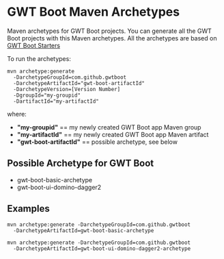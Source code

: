 # GWT Boot Maven Archetypes
Maven archetypes for GWT Boot projects. You can generate all the GWT Boot projects with this Maven archetypes. 
All the archetypes are based on [GWT Boot Starters](https://github.com/gwtboot/gwt-boot-modules)

To run the archetypes:

```
mvn archetype:generate 
  -DarchetypeGroupId=com.github.gwtboot 
  -DarchetypeArtifactId="gwt-boot-artifactId" 
  -DarchetypeVersion=[Version Number] 
  -DgroupId="my-groupid" 
  -DartifactId="my-artifactId"
```

where:
 * **"my-groupid"** == my newly created GWT Boot app Maven group
 * **"my-artifactId"** == my newly created GWT Boot app Maven artifact
 * **"gwt-boot-artifactId"** == possible archetype, see below

 ## Possible Archetype for GWT Boot
 * gwt-boot-basic-archetype
 * gwt-boot-ui-domino-dagger2

## Examples
```
mvn archetype:generate -DarchetypeGroupId=com.github.gwtboot 
  -DarchetypeArtifactId=gwt-boot-basic-archetype 

mvn archetype:generate -DarchetypeGroupId=com.github.gwtboot 
  -DarchetypeArtifactId=gwt-boot-ui-domino-dagger2-archetype
```

 
